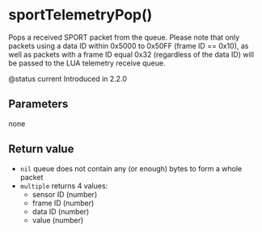 # sportTelemetryPop()

Pops a received SPORT packet from the queue. Please note that only packets using a data ID within 0x5000 to 0x50FF (frame ID == 0x10), as well as packets with a frame ID equal 0x32 (regardless of the data ID) will be passed to the LUA telemetry receive queue.

@status current Introduced in 2.2.0

## Parameters

none

## Return value

* `nil` queue does not contain any (or enough) bytes to form a whole packet
* `multiple` returns 4 values:
  * sensor ID (number)
  * frame ID (number)
  * data ID (number)
  * value (number)
